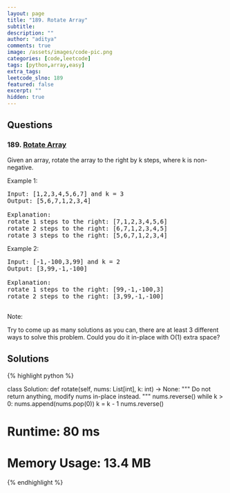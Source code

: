 ```yaml
---
layout: page
title: "189. Rotate Array"
subtitle: 
description: ""
author: "aditya"
comments: true
image: /assets/images/code-pic.png
categories: [code,leetcode]
tags: [python,array,easy]
extra_tags: 
leetcode_slno: 189
featured: false
excerpt: ""
hidden: true
---
```


## Questions

### 189. [Rotate Array](https://leetcode.com/problems/rotate-array/)

Given an array, rotate the array to the right by k steps, where k is non-negative.

Example 1:

<pre>
Input: [1,2,3,4,5,6,7] and k = 3
Output: [5,6,7,1,2,3,4]

Explanation:
rotate 1 steps to the right: [7,1,2,3,4,5,6]
rotate 2 steps to the right: [6,7,1,2,3,4,5]
rotate 3 steps to the right: [5,6,7,1,2,3,4]
</pre>

Example 2:

<pre>
Input: [-1,-100,3,99] and k = 2
Output: [3,99,-1,-100]

Explanation: 
rotate 1 steps to the right: [99,-1,-100,3]
rotate 2 steps to the right: [3,99,-1,-100]

</pre>

Note:

Try to come up as many solutions as you can, there are at least 3 different ways to solve this problem.
Could you do it in-place with O(1) extra space?

## Solutions

{% highlight python %}

class Solution:
    def rotate(self, nums: List[int], k: int) -> None:
        """
        Do not return anything, modify nums in-place instead.
        """
        nums.reverse()
        while k > 0:
            nums.append(nums.pop(0))
            k = k - 1
        nums.reverse()

# Runtime: 80 ms
# Memory Usage: 13.4 MB
{% endhighlight %}